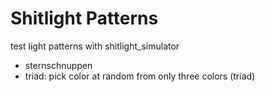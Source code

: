 # Shitlight Patterns

test light patterns with shitlight_simulator

* sternschnuppen
* triad: pick color at random from only three colors (triad)
